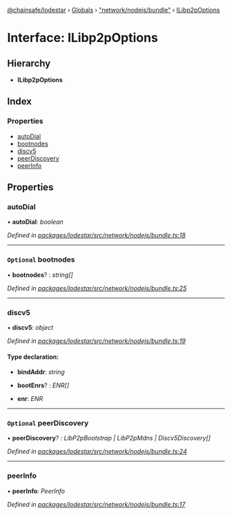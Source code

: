 [@chainsafe/lodestar](../README.md) › [Globals](../globals.md) › ["network/nodejs/bundle"](../modules/_network_nodejs_bundle_.md) › [ILibp2pOptions](_network_nodejs_bundle_.ilibp2poptions.md)

# Interface: ILibp2pOptions

## Hierarchy

* **ILibp2pOptions**

## Index

### Properties

* [autoDial](_network_nodejs_bundle_.ilibp2poptions.md#autodial)
* [bootnodes](_network_nodejs_bundle_.ilibp2poptions.md#optional-bootnodes)
* [discv5](_network_nodejs_bundle_.ilibp2poptions.md#discv5)
* [peerDiscovery](_network_nodejs_bundle_.ilibp2poptions.md#optional-peerdiscovery)
* [peerInfo](_network_nodejs_bundle_.ilibp2poptions.md#peerinfo)

## Properties

###  autoDial

• **autoDial**: *boolean*

*Defined in [packages/lodestar/src/network/nodejs/bundle.ts:18](https://github.com/ChainSafe/lodestar/blob/618cb3037/packages/lodestar/src/network/nodejs/bundle.ts#L18)*

___

### `Optional` bootnodes

• **bootnodes**? : *string[]*

*Defined in [packages/lodestar/src/network/nodejs/bundle.ts:25](https://github.com/ChainSafe/lodestar/blob/618cb3037/packages/lodestar/src/network/nodejs/bundle.ts#L25)*

___

###  discv5

• **discv5**: *object*

*Defined in [packages/lodestar/src/network/nodejs/bundle.ts:19](https://github.com/ChainSafe/lodestar/blob/618cb3037/packages/lodestar/src/network/nodejs/bundle.ts#L19)*

#### Type declaration:

* **bindAddr**: *string*

* **bootEnrs**? : *ENR[]*

* **enr**: *ENR*

___

### `Optional` peerDiscovery

• **peerDiscovery**? : *LibP2pBootstrap | LibP2pMdns | Discv5Discovery[]*

*Defined in [packages/lodestar/src/network/nodejs/bundle.ts:24](https://github.com/ChainSafe/lodestar/blob/618cb3037/packages/lodestar/src/network/nodejs/bundle.ts#L24)*

___

###  peerInfo

• **peerInfo**: *PeerInfo*

*Defined in [packages/lodestar/src/network/nodejs/bundle.ts:17](https://github.com/ChainSafe/lodestar/blob/618cb3037/packages/lodestar/src/network/nodejs/bundle.ts#L17)*
